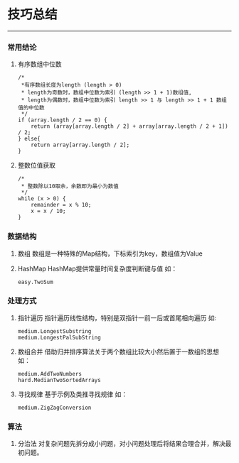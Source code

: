 # 技巧总结
---
### 常用结论

1. 有序数组中位数
    ```
    /* 
     *有序数组长度为length (length > 0)
     * length为奇数时，数组中位数为索引 (length >> 1 + 1)数组值, 
     * length为偶数时，数组中位数为索引 length >> 1 与 length >> 1 + 1 数组值的中位数
     */
    if (array.length / 2 == 0) {
        return (array[array.length / 2] + array[array.length / 2 + 1]) / 2;
    } else{
        return array[array.length / 2];
    }
    ```
 
2. 整数位值获取
    ```
    /*
     * 整数除以10取余，余数即为最小为数值
     */
    while (x > 0) {
        remainder = x % 10;
        x = x / 10;
    }
    ```


### 数据结构
1. 数组
	数组是一种特殊的Map结构，下标索引为key，数组值为Value

2. HashMap
	HashMap提供常量时间复杂度判断键与值
    如：
    ```
    easy.TwoSum
    ```

### 处理方式
1. 指针遍历
	指针遍历线性结构，特别是双指针一前一后或首尾相向遍历
    如:
    ```
    medium.LongestSubstring
    medium.LongestPalSubString
    ```
2. 数组合并
	借助归并排序算法关于两个数组比较大小然后置于一数组的思想
    如：
    ```
    medium.AddTwoNumbers
    hard.MedianTwoSortedArrays
    ```
3. 寻找规律
    基于示例及类推寻找规律
    如：
    ```
    medium.ZigZagConversion
    ```

### 算法

1. 分治法
	对复杂问题先拆分成小问题，对小问题处理后将结果合理合并，解决最初问题。
